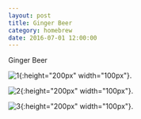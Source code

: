```yaml
---
layout: post
title: Ginger Beer
category: homebrew
date: 2016-07-01 12:00:00
---
```


Ginger Beer

![1]({{site.url}}/assets/images/2016/07/01/IMAG0869.jpg){:height="200px" width="100px"}.

![2]({{site.url}}/assets/images/2016/07/01/IMAG0871.jpg){:height="200px" width="100px"}.

![3]({{site.url}}/assets/images/2016/07/01/IMAG0886.jpg){:height="200px" width="100px"}.
